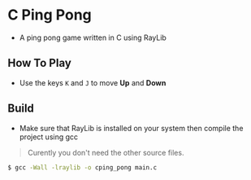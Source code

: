 # C Ping Pong

- A ping pong game written in C using RayLib

## How To Play

- Use the keys `K` and `J` to move **Up** and **Down**

## Build

- Make sure that RayLib is installed on your system then compile the project
using gcc

> Curently you don't need the other source files.

```sh
$ gcc -Wall -lraylib -o cping_pong main.c
```
